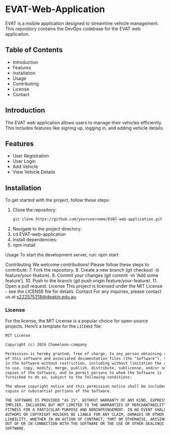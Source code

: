 # EVAT-Web-Application
EVAT is a mobile application designed to streamline vehicle management. This repository contains the DevOps codebase for the EVAT web application.
## Table of Contents

- Introduction
- Features
- Installation
- Usage
- Contributing
- License
- Contact

## Introduction

The EVAT web application allows users to manage their vehicles efficiently. This includes features like signing up, logging in, and adding vehicle details.

## Features

- User Registration
- User Login
- Add Vehicle
- View Vehicle Details

## Installation

To get started with the project, follow these steps:

1. Clone the repository:
   ```bash
   git clone https://github.com/yourusername/EVAT-web-application.git
2.	Navigate to the project directory:
3.	cd EVAT-web-application
4.	Install dependencies:
5.	npm install

Usage
To start the development server, run:
npm start

Contributing
We welcome contributions! Please follow these steps to contribute:
7.	Fork the repository.
8.	Create a new branch (git checkout -b feature/your-feature).
9.	Commit your changes (git commit -m 'Add some feature').
10.	Push to the branch (git push origin feature/your-feature).
11.	Open a pull request.
License
This project is licensed under the MIT License - see the LICENSE file for details.
Contact
For any inquiries, please contact us at s222575318@deakin.edu.au.

### License

For the license, the MIT License is a popular choice for open-source projects. Here’s a template for the `LICENSE` file:

```markdown
MIT License

Copyright (c) 2024 Chameleon-company

Permission is hereby granted, free of charge, to any person obtaining a copy
of this software and associated documentation files (the "Software"), to deal
in the Software without restriction, including without limitation the rights
to use, copy, modify, merge, publish, distribute, sublicense, and/or sell
copies of the Software, and to permit persons to whom the Software is
furnished to do so, subject to the following conditions:

The above copyright notice and this permission notice shall be included in all
copies or substantial portions of the Software.

THE SOFTWARE IS PROVIDED "AS IS", WITHOUT WARRANTY OF ANY KIND, EXPRESS OR
IMPLIED, INCLUDING BUT NOT LIMITED TO THE WARRANTIES OF MERCHANTABILITY,
FITNESS FOR A PARTICULAR PURPOSE AND NONINFRINGEMENT. IN NO EVENT SHALL THE
AUTHORS OR COPYRIGHT HOLDERS BE LIABLE FOR ANY CLAIM, DAMAGES OR OTHER
LIABILITY, WHETHER IN AN ACTION OF CONTRACT, TORT OR OTHERWISE, ARISING FROM,
OUT OF OR IN CONNECTION WITH THE SOFTWARE OR THE USE OR OTHER DEALINGS IN THE
SOFTWARE.

